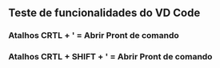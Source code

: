 ## Teste de funcionalidades do VD Code

### Atalhos CRTL + '   =    Abrir Pront de comando 
### Atalhos CRTL + SHIFT + '   =    Abrir Pront de comando 

### 